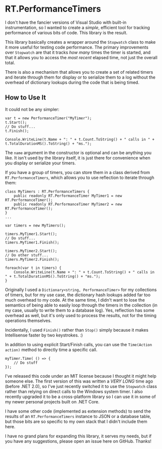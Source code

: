 # RT.PerformanceTimers

I don't have the fancier versions of Visual Studio with built-in instrumentation, so I wanted to create a *simple*, efficient tool for tracking performance of various bits of code. This library is the result.

This library basically creates a wrapper around the `Stopwatch` class to make it more useful for testing code performance. The primary improvements over `Stopwatch` are that it tracks *how many* times the timer is started, and that it allows you to access the *most recent* elapsed time, not just the overall total.

There is also a mechanism that allows you to create a set of related timers and iterate through them for display or to serialize them to a log without the overhead of dictionary lookups during the code that is being timed.

## How to Use It

It could not be any simpler:

```
var t = new PerformanceTimer("MyTimer");
t.Start();
// Do stuff...
t.Finish();

Console.WriteLine(t.Name + ": " + t.Count.ToString() + " calls in " + t.TotalDurationMS().ToString() + "ms.");
```

The `name` argument in the constructor is optional and can be anything you like. It isn't used by the library itself, it is just there for convenience when you display or serialize your timers.

If you have a group of timers, you can store them in a class derived from `RT.PerformanceTimers`, which allows you to use reflection to iterate through them:

```
class MyTimers : RT.PerformanceTimers {
    public readonly RT.PerformanceTimer MyTimer1 = new RT.PerformanceTimer();
    public readonly RT.PerformanceTimer MyTimer2 = new RT.PerformanceTimer();
}
...

var timers = new MyTimers();

timers.MyTimer1.Start();
// Do stuff...
timers.MyTimer1.Finish();

timers.MyTimer2.Start();
// Do other stuff...
timers.MyTimer2.Finish();

foreach(var t in timers) {
	Console.WriteLine(t.Name + ": " + t.Count.ToString() + " calls in " + t.TotalDurationMS().ToString() + "ms.");
}
```

Originally I used a `Dictionary<string, PerformanceTimer>` for my collections of timers, but for my use case, the dictionary hash lookups added far too much overhead to my code. At the same time, I didn't want to lose the semantics of being able to easily loop through the timers in the collection (in my case, usually to write them to a database log). Yes, reflection has some overhead as well, but it's only used to process the results, not for the timing operations themselves.

Incidentally, I used `Finish()` rather than `Stop()` simply because it makes Intellisense faster by two keystrokes. :)

In addition to using explicit Start/Finish calls, you can use the `Time(Action action)` method to directly time a specific call.

```
myTimer.Time( () => { 
	// Do stuff
});
```

I've released this code under an MIT license because I thought it might help someone else. The first version of this was written a *VERY LONG* time ago (before .NET 2.0), so I've just recently switched it to use the `Stopwatch` class rather than relying on direct calls to the Windows system timer. I also recently upgraded it to be a cross-platform library so I can use it in some of my newer personal projects built on .NET Core.

I have some other code (implemented as extension methods) to send the results of an `RT.PerformanceTimers` instance to JSON or a database table, but those bits are so specific to my own stack that I didn't include them here.

I have no grand plans for expanding this library, it serves my needs, but if you have any suggestions, please open an issue here on GitHub. Thanks!
